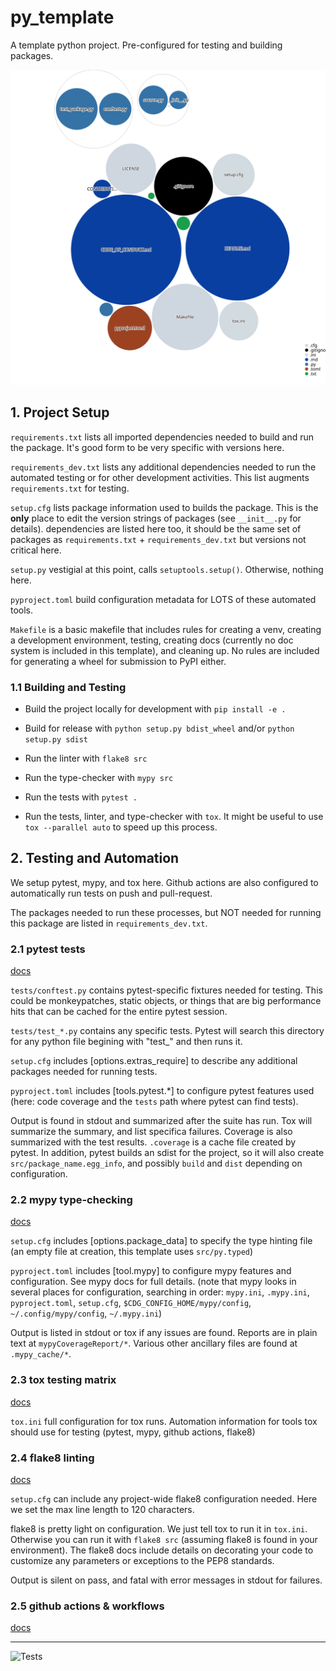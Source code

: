 # py_template
A template python project. Pre-configured for testing and building packages.

![Visualization of the codebase](./diagram.svg)

## 1. Project Setup
`requirements.txt` lists all imported dependencies needed to build and run the package. It's good form to be very specific with versions here.

`requirements_dev.txt` lists any additional dependencies needed to run the automated testing or for other development activities. This list augments `requirements.txt` for testing.

`setup.cfg` lists package information used to builds the package. This is the **only** place to edit the version strings of packages (see `__init__.py` for details). dependencies are listed here too, it should be the same set of packages as `requirements.txt` + `requirements_dev.txt` but versions not critical here.

`setup.py` vestigial at this point, calls `setuptools.setup()`. Otherwise, nothing here.

`pyproject.toml` build configuration metadata for LOTS of these automated tools.

`Makefile` is a basic makefile that includes rules for creating a venv, creating a development environment, testing, creating docs (currently no doc system is included in this template), and cleaning up. No rules are included for generating a wheel for submission to PyPI either.

### 1.1 Building and Testing
 - Build the project locally for development with `pip install -e .`

 - Build for release with `python setup.py bdist_wheel` and/or `python setup.py sdist`

 - Run the linter with `flake8 src`

 - Run the type-checker with `mypy src`

 - Run the tests with `pytest .`

 - Run the tests, linter, and type-checker with `tox`. It might be useful to use `tox --parallel auto` to speed up this process.

## 2. Testing and Automation
We setup pytest, mypy, and tox here. Github actions are also configured to automatically run tests on push and pull-request.

The packages needed to run these processes, but NOT needed for running this package are listed in `requirements_dev.txt`.

### 2.1 pytest tests
[docs](https://docs.pytest.org)

`tests/conftest.py` contains pytest-specific fixtures needed for testing. This could be monkeypatches, static objects, or things that are big performance hits that can be cached for the entire pytest session.

`tests/test_*.py` contains any specific tests. Pytest will search this directory for any python file begining with "test_" and then runs it.

`setup.cfg` includes \[options.extras_require] to describe any additional packages needed for running tests.

`pyproject.toml` includes \[tools.pytest.*] to configure pytest features used (here: code coverage and the `tests` path where pytest can find tests).

Output is found in stdout and summarized after the suite has run. Tox will summarize the summary, and list specifica failures. Coverage is also summarized with the test results. `.coverage` is a cache file created by pytest. In addition, pytest builds an sdist for the project, so it will also create `src/package_name.egg_info`, and possibly `build` and `dist` depending on configuration.

### 2.2 mypy type-checking
[docs](http://mypy-lang.org)

`setup.cfg` includes \[options.package_data] to specify the type hinting file (an empty file at creation, this template uses `src/py.typed`)

`pyproject.toml` includes \[tool.mypy] to configure mypy features and configuration. See mypy docs for full details. (note that mypy looks in several places for configuration, searching in order: `mypy.ini`, `.mypy.ini`, `pyproject.toml`, `setup.cfg`, `$CDG_CONFIG_HOME/mypy/config`, `~/.config/mypy/config`, `~/.mypy.ini`)

Output is listed in stdout or tox if any issues are found. Reports are in plain text at `mypyCoverageReport/*`. Various other ancillary files are found at `.mypy_cache/*`.

### 2.3 tox testing matrix
[docs](https://tox.wiki/en/latest/)

`tox.ini` full configuration for tox runs. Automation information for tools tox should use for testing (pytest, mypy, github actions, flake8)

### 2.4 flake8 linting
[docs](https://flake8.pycqa.org/en/latest/)

`setup.cfg` can include any project-wide flake8 configuration needed. Here we set the max line length to 120 characters.

flake8 is pretty light on configuration. We just tell tox to run it in `tox.ini`. Otherwise you can run it with `flake8 src` (assuming flake8 is found in your environment). The flake8 docs include details on decorating your code to customize any parameters or exceptions to the PEP8 standards.

Output is silent on pass, and fatal with error messages in stdout for failures.

### 2.5 github actions & workflows
[docs](https://docs.github.com/en/actions)


---

![Tests](https://github.com/jph425/py_template/actions/workflows/tests.yaml/badge.svg)
